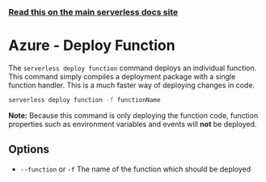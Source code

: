 <!--
title: Serverless Framework Commands - Azure Functions - Deploy Function
menuText: deploy function
menuOrder: 6
description: Deploy your Azure Functions functions quickly
layout: Doc
-->

<!-- DOCS-SITE-LINK:START automatically generated  -->
### [Read this on the main serverless docs site](https://www.serverless.com/framework/docs/providers/azure/cli-reference/deploy-function)
<!-- DOCS-SITE-LINK:END -->

# Azure - Deploy Function

The `serverless deploy function` command deploys an individual function.  This
command simply compiles a deployment package with a single function handler. This
is a much faster way of deploying changes in code.

```bash
serverless deploy function -f functionName
```

**Note:** Because this command is only deploying the function code, function
properties such as environment variables and events will **not** be deployed.

## Options
- `--function` or `-f` The name of the function which should be deployed

